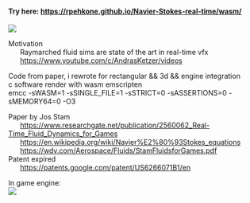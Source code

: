 #### Try here: https://rpehkone.github.io/Navier-Stokes-real-time/wasm/

![](sim.gif)

Motivation  
	&nbsp;&nbsp;&nbsp;&nbsp;&nbsp;&nbsp;Raymarched fluid sims are state of the art in real-time vfx  
	&nbsp;&nbsp;&nbsp;&nbsp;&nbsp;&nbsp;https://www.youtube.com/c/AndrasKetzer/videos  

Code from paper, i rewrote for rectangular && 3d && engine integration  
c software render with wasm emscripten  
emcc -sWASM=1 -sSINGLE_FILE=1 -sSTRICT=0 -sASSERTIONS=0 -sMEMORY64=0 -O3  

Paper by Jos Stam  
	&nbsp;&nbsp;&nbsp;&nbsp;&nbsp;&nbsp;https://www.researchgate.net/publication/2560062_Real-Time_Fluid_Dynamics_for_Games  
	&nbsp;&nbsp;&nbsp;&nbsp;&nbsp;&nbsp;https://en.wikipedia.org/wiki/Navier%E2%80%93Stokes_equations  
	&nbsp;&nbsp;&nbsp;&nbsp;&nbsp;&nbsp;https://wdv.com/Aerospace/Fluids/StamFluidsforGames.pdf  
Patent expired  
	&nbsp;&nbsp;&nbsp;&nbsp;&nbsp;&nbsp;https://patents.google.com/patent/US6266071B1/en  

In game engine:  
![](3d.gif)


